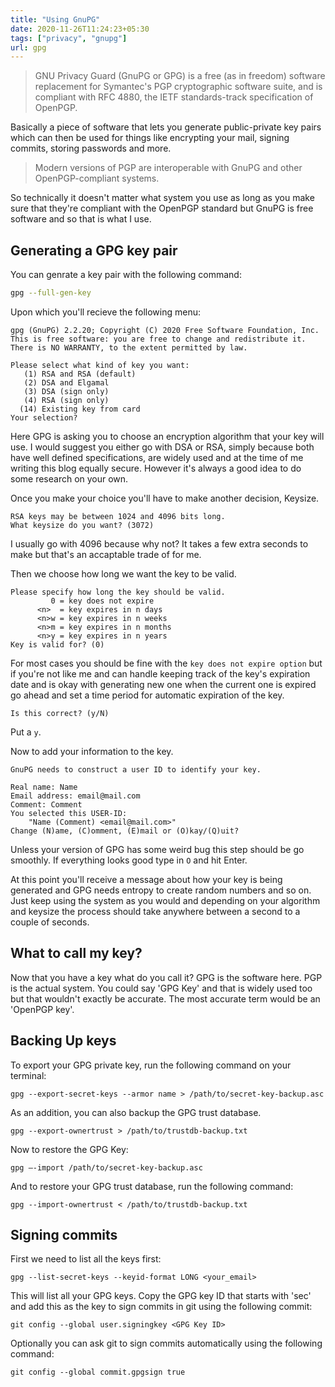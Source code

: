 ```yaml
---
title: "Using GnuPG"
date: 2020-11-26T11:24:23+05:30
tags: ["privacy", "gnupg"]
url: gpg
---
```


> GNU Privacy Guard (GnuPG or GPG) is a free (as in freedom) software 
> replacement for Symantec's PGP cryptographic software suite, and is compliant
> with RFC 4880, the IETF standards-track specification of OpenPGP.

Basically a piece of software that lets you generate public-private key pairs 
which can then be used for things like encrypting your mail, signing commits, 
storing passwords and more.

> Modern versions of PGP are interoperable with GnuPG and other 
> OpenPGP-compliant systems. 

So technically it doesn't matter what system you use as long as you make sure
that they're compliant with the OpenPGP standard but GnuPG is free software and
so that is what I use.

## Generating a GPG key pair
You can genrate a key pair with the following command:
```bash
gpg --full-gen-key
```
Upon which you'll recieve the following menu:
```
gpg (GnuPG) 2.2.20; Copyright (C) 2020 Free Software Foundation, Inc.
This is free software: you are free to change and redistribute it.
There is NO WARRANTY, to the extent permitted by law.

Please select what kind of key you want:
   (1) RSA and RSA (default)
   (2) DSA and Elgamal
   (3) DSA (sign only)
   (4) RSA (sign only)
  (14) Existing key from card
Your selection?
```
Here GPG is asking you to choose an encryption algorithm that your key will use.
I would suggest you either go with DSA or RSA, simply because both have well 
defined specifications, are widely used and at the time of me writing this blog
equally secure. However it's always a good idea to do some research on your own.

Once you make your choice you'll have to make another decision, Keysize.
```
RSA keys may be between 1024 and 4096 bits long.
What keysize do you want? (3072)
```
I usually go with 4096 because why not? It takes a few extra seconds to make but
that's an accaptable trade of for me.

Then we choose how long we want the key to be valid.
```
Please specify how long the key should be valid.
         0 = key does not expire
      <n>  = key expires in n days
      <n>w = key expires in n weeks
      <n>m = key expires in n months
      <n>y = key expires in n years
Key is valid for? (0)
```
For most cases you should be fine with the `key does not expire option` but if
you're not like me and can handle keeping track of the key's expiration date
and is okay with generating new one when the current one is expired go ahead and
set a time period for automatic expiration of the key.

```
Is this correct? (y/N)
```
Put a `y`.

Now to add your information to the key.
```
GnuPG needs to construct a user ID to identify your key.

Real name: Name
Email address: email@mail.com
Comment: Comment
You selected this USER-ID:
    "Name (Comment) <email@mail.com>"
Change (N)ame, (C)omment, (E)mail or (O)kay/(Q)uit?
```
Unless your version of GPG has some weird bug this step should be go smoothly.
If everything looks good type in `O` and hit Enter.

At this point you'll receive a message about how your key is being generated and
GPG needs entropy to create random numbers and so on. Just keep using the system
as you would and depending on your algorithm and keysize the process should take
anywhere between a second to a couple of seconds.
## What to call my key?
Now that you have a key what do you call it? GPG is the software here. PGP is 
the actual system. You could say 'GPG Key' and that is widely used too but that 
wouldn't exactly be accurate. The most accurate term would be an 'OpenPGP key'.

## Backing Up keys
To export your GPG private key, run the following command on your terminal:
```
gpg --export-secret-keys --armor name > /path/to/secret-key-backup.asc
```
As an addition, you can also backup the GPG trust database.
```
gpg --export-ownertrust > /path/to/trustdb-backup.txt
```
Now to restore the GPG Key:
```
gpg —-import /path/to/secret-key-backup.asc
```
And to restore your GPG trust database, run the following command:
```
gpg --import-ownertrust < /path/to/trustdb-backup.txt
```
## Signing commits
First we need to list all the keys first:
```
gpg --list-secret-keys --keyid-format LONG <your_email>
```

This will list all your GPG keys. Copy the GPG key ID that starts with 'sec' and
add this as the key to sign commits in git using the following commit:
```
git config --global user.signingkey <GPG Key ID>
```
Optionally you can ask git to sign commits automatically using the following 
command:
```
git config --global commit.gpgsign true
```
